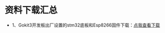 # 资料下载汇总

- 1、Gokit3开发板出厂设置的stm32底板和Esp8266固件下载：[点我查看下载](https://dev.gizwits.com/zh-cn/developer/resource/hardware?type=GoKit)
